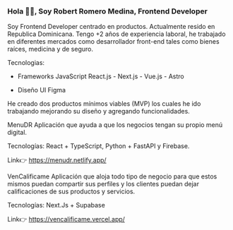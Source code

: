 <h3 align="start">Hola 👋🏽, Soy Robert Romero Medina, Frontend Developer</h3>


Soy Frontend Developer centrado en productos. 
Actualmente resido en Republica Dominicana. Tengo +2 años de experiencia laboral, he trabajado en diferentes mercados como desarrollador front-end tales como bienes raíces, medicina y de seguro.

Tecnologias:

- Frameworks JavaScript
React.js - Next.js - Vue.js - Astro

- Diseño UI
Figma

He creado dos productos mínimos viables (MVP) los cuales he ido trabajando mejorando su diseño y agregando funcionalidades.

MenuDR
Aplicación que ayuda a que los negocios tengan su propio menú digital. 

Tecnologías: React + TypeScript, Python + FastAPI y Firebase.

Link👉 https://menudr.netlify.app/

VenCalificame
Aplicación que aloja todo tipo de negocio para que estos mismos puedan compartir sus perfiles y los clientes puedan dejar calificaciones de sus productos y servicios.

Tecnologías: Next.Js + Supabase

Link👉 https://vencalificame.vercel.app/

